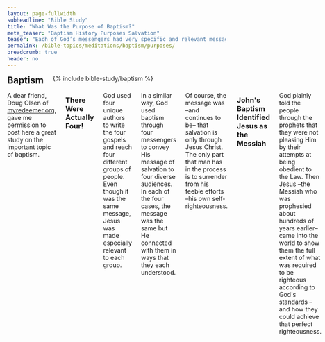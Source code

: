 ```yaml
---
layout: page-fullwidth
subheadline: "Bible Study"
title: "What Was the Purpose of Baptism?"
meta_teaser: "Baptism History Purposes Salvation"
teaser: "Each of God’s messengers had very specific and relevant messages that were aimed at target audiences. First we will look at John who was told by God (the Father) to identify Jesus (His Son) as the Messiah to the nation of Israel using baptism. Next, Peter and the other apostles were to deliver a message that sounded similar to John’s, but it emphasized the concept of the Trinity. Then there was Jesus who was said to have baptized in the Jordan River. Lastly, when Paul saw Jesus in a vision, he was told to deliver a different message to a different people."
permalink: /bible-topics/meditations/baptism/purposes/
breadcrumb: true
header: no
---
```

<!--more-->
<div class="row">
<div class="bible-index medium-4 medium-push-8 columns">
<h2 style="margin: 0px">Baptism</h2>
        {% include bible-study/baptism %}
</div><!-- /.medium-4.columns -->
<div class="medium-8 medium-pull-4 columns" markdown="1">

<p class="blockquote">A dear friend, Doug Olsen of <a href="http://myredeemer.org">myredeemer.org</a>, gave me permission to post here a great study on the important topic of baptism.</p>

### There Were Actually Four!

God used four unique authors to write the four gospels and reach four different groups of people. Even though it was the same message, Jesus was made especially relevant to each group.

In a similar way, God used baptism through four messengers to convey His message of salvation to four diverse audiences. In each of the four cases, the message was the same but He connected with them in ways that they each understood.

Of course, the message was –and continues to be– that salvation is only through Jesus Christ. The only part that man has in the process is to surrender from his feeble efforts –his own self-righteousness.

### John's Baptism Identified Jesus as the Messiah

God plainly told the people through the prophets that they were not pleasing Him by their attempts at being obedient to the Law. Then Jesus –the Messiah who was prophesied about hundreds of years earlier– came into the world to show them the full extent of what was required to be righteous according to God's standards –and how they could achieve that perfect righteousness.

That leads us to John the Baptist's purpose for baptizing. God, the Father, told John to use baptism to identify Jesus as the Messiah to the nation of Israel. So John's message was "Behold the Lamb of God."

### Jesus' Baptisms Were Very Different

Jesus' message was simple: "I am the way, the truth and the life!" John explained that Jesus would be baptizing in a different way. He would not be performing ceremonial baptisms using water, but one involving the Spirit. His baptisms would be with fire to destroy the corruption caused by sin; and with the Spirit who would bring new life to all that received Him.

### Peter and the Other Apostles Were Marking the End of Legalism

Whenever disease or death contaminated someone, their restoration required a ceremonial washing –purification –baptism. These washings were a major part of Jewish life. The message that Peter and the other apostles conveyed to the Jews was to have them wash one last time with water to mark the end of their life under the Law. It was a way of providing closure to the former way of life.

### Paul's Baptism Was About New Life

Paul's message was specifically for the Gentiles who did not rely on ceremonial cleanliness. He explained to them –the Gentiles– that there is only one baptism and it is done by the Holy Spirit to join people together into one holy body –the body of Christ. Paul's ministry did not include water baptism because the Gentiles didn't need to end their relationship with the Mosaic Law. They needed to begin a relationship with the living God.

<a href="{{ site.projectname }}/bible-topics/meditations/baptism/purposes/john/">Next: John's Baptism</a>

{% include bible-study/bible-study-footer %}
</div><!-- /.medium-8.columns -->
</div><!-- /.row -->
